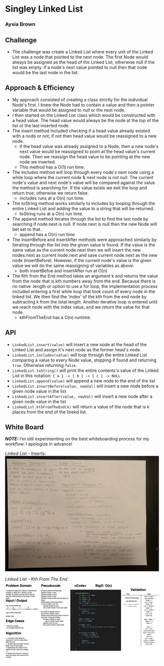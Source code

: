 # Singley Linked List 
### Aysia Brown

## Challenge
- The challenge was create a Linked List where every unit of the Linked List was a node that pointed to the next node. The first Node would always be assigned as the head of the Linked List, otherwise null if the list was empty. If a node's next value pointed to null then that node would be the last node in the list. 

## Approach & Efficiency 
- My approach consisted of creating a class strictly for the individual Node's first. I knew the Node had to contain a value and then a pointer variable that would be assigned to null or the next node. 
- I then started on the Linked List class which would be constructed with a head value. The head value would always be the node at the top of the list or the last inserted node. 
- The insert method included checking if a head value already existed with a node or not; if not then head value would be reassigned to a new node. 
    - if the head value was already assigned to a Node, then a new node's next value would be reassigned to point at the head value's current node. Then we reassign the head value to be pointing at the new node we inserted. 
    - This method has a O(1) run time.
- The includes method will loop through every node's next node using a while loop where the current node & next node is not null. The current node's value and next node's value will be compared against the value the method is searching for. If the value exists we exit the loop and return true; otherwise we return false. 
    - includes runs at a O(n) run time.
- The toString method works similarly to includes by looping through the entire Linked List and adding the value to a string that will be returned. 
    - toString runs at a O(n) run time. 
- The append method iterates through the list to find the last node by searching if node.next is null. If node.next is null then the new Node will bet set to that. 
    - append has a O(n) run time
- The insertBefore and insertAfter methods were approached similarly by iterating through the list into the given value is found. If the value is the same value as the current node.next then we will insert the new nodes.next as current node.next and save current node.next as the new node (insertBefore). However, if the current node's value is the given value we will do the same reassigning of variables as above.
    - both insertBefoe and insertAfter run at O(n)
- The Kth from the End method takes an argument k and returns the value from the node that is kth numbers away from the end. Because there is no native .length or option to use a for loop, the implementation process included entering a first while loop that took count of every node in the linked list. We then find the 'index' of the kth from the end node by subtracting k from the total length. Another iterative loop is entered until we reach node with the index value, and we return the value for that node. 
    - kthFromTheEnd has a O(n) runtime. 

## API
- `LinkedList.insert(value)` will insert a new node at the head of the Linked List and assign it's next node as the former head's node.
- `LinkedList.includes(value)` will loop through the entire Linked List comparing a value to every Node value, stopping if found and returning `true`. Otherwise returning `false`. 
- `LinkedList.toString()` will print the entire contents's value of the Linked List in this notation: `{ a } -> { b } -> { c } -> NULL` 
- `LinkedList.append(value)` will append a new node to the end of the list 
- `LinkedList.insertBefore(value, newVal)` will insert a new node before a given node value in the list 
- `LinkedList.insertAfter(value, newVal)` will insert a new node after a given node value in the list  
- `LinkedList.kthFromTheEnd(k)` will return a value of the node that is k places from the end of the linekd list. 

## White Board
***NOTE:*** I'm still experimenting on the best whiteboarding process for my workflow. I apologize in advance!

*Linked List - Inserts:*
![Linked List Insert](../assets/ll-insertwb.JPG)

*Linked List - Kth From The End*
![Linked List Kth From The End](../assets/LL-KthFromEndwb.png)